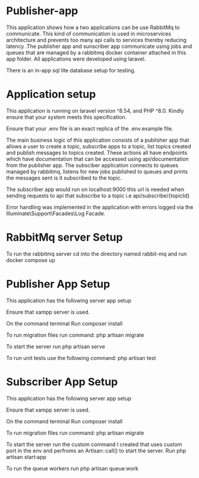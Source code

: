 # Publisher-app
This application shows how a two applications can be use RabbitMq to communicate. This kind of communication is used in microservices architecture and prevents too many api calls to services thereby reducing latency .The publisher app and sunscriber app communicate using jobs and queues that are managed by a rabbitmq docker container attached in this app folder. All applications were developed using laravel.

There is an in-app sql lite database setup for testing.

# Application setup

This application is running on laravel version ^8.54, and PHP ^8.0. Kindly ensure that your system meets this specification.

Ensure that your .env file is an exact replica of the .env.example file.

The main business logic of this application consists of a publisher app that allows a user to create a topic, subscribe apps to a topic, list topics created and publish messages to topics created. These actions all have endpoints which have documentation that can be accessed using api/documentation from the publisher app. The subsciber application connects to queues managed by rabbitmq, listens for new jobs published to queues and prints the messages sent is it subscribed to the topic.

The subscriber app would run on localhost:9000 this url is needed when sending requests to api that subscribe to a topic i.e api/subscribe/{topicId}

Error handling was implemented in the application with errors logged via the Illuminate\Support\Facades\Log  Facade.


 # RabbitMq server Setup
  To run the rabbitmq server cd into the directory named rabbit-mq and run docker compose up
  

  # Publisher App Setup
  This application has the following server app setup
  
  Ensure that xampp server is used.

  On the command terminal Run composer install

  To run migration files run command: php artisan migrate

  To start the server run php artisan serve

  To run unit tests use the following command: php artisan test


   # Subscriber App Setup
  This application has the following server app setup
  
  Ensure that xampp server is used.

  On the command terminal Run composer install

  To run migration files run command: php artisan migrate

  To start the server run the custom command I created that uses custom port in the env and perfroms an Artisan::call() to start the server. Run php artisan start:app

  To run the queue workers run php artisan queue:work